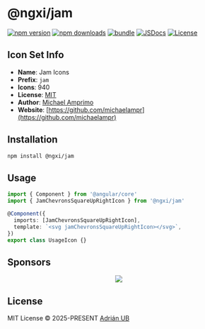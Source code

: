 # @ngxi/jam

[![npm version][npm-version-src]][npm-version-href]
[![npm downloads][npm-downloads-src]][npm-downloads-href]
[![bundle][bundle-src]][bundle-href]
[![JSDocs][jsdocs-src]][jsdocs-href]
[![License][license-src]][license-href]

## Icon Set Info

- **Name**: Jam Icons
- **Prefix**: `jam`
- **Icons**: 940
- **License**: [MIT](https://github.com/cyberalien/jam-backup/blob/main/LICENSE)
- **Author**: [Michael Amprimo](https://github.com/michaelampr)
- **Website**: [https://github.com/michaelampr](https://github.com/michaelampr)

## Installation

```sh
npm install @ngxi/jam
```

## Usage

```ts
import { Component } from '@angular/core'
import { JamChevronsSquareUpRightIcon } from '@ngxi/jam'

@Component({
  imports: [JamChevronsSquareUpRightIcon],
  template: `<svg jamChevronsSquareUpRightIcon></svg>`,
})
export class UsageIcon {}
```

## Sponsors

<p align="center">
  <a href="https://cdn.jsdelivr.net/gh/adrian-ub/static/sponsors.svg">
    <img src='https://cdn.jsdelivr.net/gh/adrian-ub/static/sponsors.svg'/>
  </a>
</p>

## License

MIT License © 2025-PRESENT [Adrián UB](https://github.com/adrian-ub)

<!-- Badges -->

[npm-version-src]: https://img.shields.io/npm/v/@ngxi/jam?style=flat&colorA=080f12&colorB=1fa669
[npm-version-href]: https://npmjs.com/package/@ngxi/jam
[npm-downloads-src]: https://img.shields.io/npm/dm/@ngxi/jam?style=flat&colorA=080f12&colorB=1fa669
[npm-downloads-href]: https://npmjs.com/package/@ngxi/jam
[bundle-src]: https://img.shields.io/bundlephobia/minzip/@ngxi/jam?style=flat&colorA=080f12&colorB=1fa669&label=minzip
[bundle-href]: https://bundlephobia.com/result?p=@ngxi/jam
[license-src]: https://img.shields.io/npm/l/@ngxi/jam?style=flat&colorA=080f12&colorB=1fa669
[license-href]: https://github.com/adrian-ub/ngxi/blob/main/LICENSE
[jsdocs-src]: https://img.shields.io/badge/jsdocs-reference-080f12?style=flat&colorA=080f12&colorB=1fa669
[jsdocs-href]: https://www.jsdocs.io/package/@ngxi/jam
